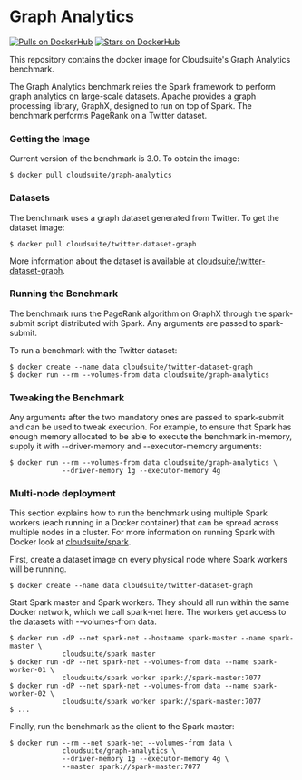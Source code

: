 # Graph Analytics #

[![Pulls on DockerHub][dhpulls]][dhrepo]
[![Stars on DockerHub][dhstars]][dhrepo]

This repository contains the docker image for Cloudsuite's Graph Analytics benchmark.

The Graph Analytics benchmark relies the Spark framework to perform graph analytics on large-scale datasets. Apache provides a graph processing library, GraphX, designed to run on top of Spark. The benchmark performs PageRank on a Twitter dataset.

### Getting the Image

Current version of the benchmark is 3.0. To obtain the image:

    $ docker pull cloudsuite/graph-analytics

### Datasets

The benchmark uses a graph dataset generated from Twitter. To get the dataset image:

    $ docker pull cloudsuite/twitter-dataset-graph

More information about the dataset is available at
[cloudsuite/twitter-dataset-graph][ml-dhrepo].

### Running the Benchmark

The benchmark runs the PageRank algorithm on GraphX through the spark-submit
script distributed with Spark. Any arguments are passed to
spark-submit.

To run a benchmark with the Twitter dataset:

    $ docker create --name data cloudsuite/twitter-dataset-graph
    $ docker run --rm --volumes-from data cloudsuite/graph-analytics

### Tweaking the Benchmark

Any arguments after the two mandatory ones are passed to spark-submit
and can be used to tweak execution. For example, to ensure that Spark
has enough memory allocated to be able to execute the benchmark
in-memory, supply it with --driver-memory and --executor-memory
arguments:

    $ docker run --rm --volumes-from data cloudsuite/graph-analytics \
                 --driver-memory 1g --executor-memory 4g

### Multi-node deployment

This section explains how to run the benchmark using multiple Spark
workers (each running in a Docker container) that can be spread across
multiple nodes in a cluster. For more information on running Spark
with Docker look at [cloudsuite/spark][spark-dhrepo].

First, create a dataset image on every physical node where Spark
workers will be running.

    $ docker create --name data cloudsuite/twitter-dataset-graph

Start Spark master and Spark workers. They should all run within the
same Docker network, which we call spark-net here. The workers get
access to the datasets with --volumes-from data.

    $ docker run -dP --net spark-net --hostname spark-master --name spark-master \
                 cloudsuite/spark master
    $ docker run -dP --net spark-net --volumes-from data --name spark-worker-01 \
                 cloudsuite/spark worker spark://spark-master:7077
    $ docker run -dP --net spark-net --volumes-from data --name spark-worker-02 \
                 cloudsuite/spark worker spark://spark-master:7077
    $ ...

Finally, run the benchmark as the client to the Spark master:

    $ docker run --rm --net spark-net --volumes-from data \
                 cloudsuite/graph-analytics \
                 --driver-memory 1g --executor-memory 4g \
                 --master spark://spark-master:7077

[dhrepo]: https://hub.docker.com/r/cloudsuite/graph-analytics/ "DockerHub Page"
[dhpulls]: https://img.shields.io/docker/pulls/cloudsuite/graph-analytics.svg "Go to DockerHub Page"
[dhstars]: https://img.shields.io/docker/stars/cloudsuite/graph-analytics.svg "Go to DockerHub Page"
[ml-dhrepo]: https://hub.docker.com/r/cloudsuite/twitter-dataset-graph/
[spark-dhrepo]: https://hub.docker.com/r/cloudsuite/spark/

